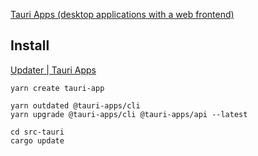[Tauri Apps (desktop applications with a web frontend)](https://tauri.app/)


## Install

[Updater | Tauri Apps](https://tauri.app/v1/guides/distribution/updater/)


```shell
yarn create tauri-app

yarn outdated @tauri-apps/cli
yarn upgrade @tauri-apps/cli @tauri-apps/api --latest

cd src-tauri
cargo update

```
